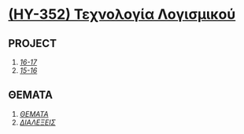 # [(ΗΥ-352) Τεχνολογία Λογισμικού](http://www.csd.uoc.gr/~hy352/)

## PROJECT

1. _[16-17](https://github.com/keybraker/Computer-Science-Department-Wiki/tree/master/PROJECTS/json%20implementation%20hy352)_
2. _[15-16](https://github.com/keybraker/Computer-Science-Department-Wiki/tree/master/PROJECTS/PROJECT_15-16)_

## ΘΕΜΑΤΑ

1. _[ΘΕΜΑΤΑ](https://github.com/keybraker/Computer-Science-Department-Wiki/tree/master/ΜΑΘΗΜΑΤΑ/ΗΥ-352/ΘΕΜΑΤΑ)_
2. _[ΔΙΑΛΕΞΕΙΣ](https://onedrive.live.com/?authkey=%21APZzhcZ0wqmY39A&id=57756363E00B02E3%219214&cid=57756363E00B02E3)_
